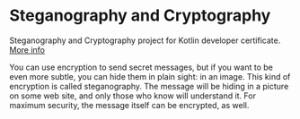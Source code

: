 # Steganography and Cryptography
Steganography and Cryptography project for Kotlin developer certificate. [More info](https://hyperskill.org/projects/160?track=18)

You can use encryption to send secret messages, but if you want to be even more subtle, you can hide them in plain sight: in an image. This kind of encryption is called steganography. The message will be hiding in a picture on some web site, and only those who know will understand it. For maximum security, the message itself can be encrypted, as well.
